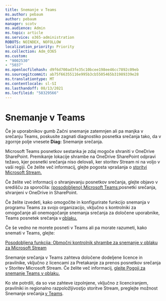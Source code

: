 ```yaml
---
title: Snemanje v Teams
ms.author: pebaum
author: pebaum
manager: scotv
ms.audience: Admin
ms.topic: article
ms.service: o365-administration
ROBOTS: NOINDEX, NOFOLLOW
localization_priority: Priority
ms.collection: Adm_O365
ms.custom:
- "9002530"
- "5037"
ms.openlocfilehash: d9f6d700ad3fe35c10bcee198ee46cc7892c09eb
ms.sourcegitcommit: ab75f66355116e995b3cb5505465b31989339e28
ms.translationtype: MT
ms.contentlocale: sl-SI
ms.lasthandoff: 08/13/2021
ms.locfileid: "58329566"
---
```

# <a name="recording-in-teams"></a>Snemanje v Teams

Če je uporabnikov  gumb Začni snemanje zatemnjen ali pa manjka v srečanju Teams, poskusite zagnati diagnostiko posnetka srečanja tako, da v zgornje polje vnesete **Diag:** Snemanje srečanja. 

Microsoft Teams posnetkov sestanka je zdaj mogoče shraniti v OneDrive SharePoint. Premikanje lokacije shrambe na OneDrive SharePoint odpravi težavo, kjer posnetki srečanja niso delovali, ker storitev Stream ni na voljo v vaši regiji. Če želite več informacij, glejte pogosta vprašanja o [storitvi Microsoft Stream.](https://docs.microsoft.com/stream/faq#which-regions-does-microsoft-stream-host-my-data-in)

Če želite več informacij o shranjevanju posnetkov srečanja, glejte objavo v središču za sporočila: [(posodobljeno) Microsoft Teams:](https://portal.microsoft.com/Adminportal/Home?ref=MessageCenter&id=MC222640)posnetki srečanja, shranjeni v OneDrive in SharePoint.

Če želite izvedeti, kako omogočite in konfigurirate funkcijo snemanja v programu Teams za svojo organizacijo, vključno s kontrolniki za omogočanje ali onemogočanje snemanja srečanja za določene uporabnike, Teams posnetek srečanja v [oblaku.](https://docs.microsoft.com/microsoftteams/cloud-recording) 

Če še vedno ne morete posneti v Teams ali pa morate razumeti, kako snemati v Teams, glejte: 

[Posodobljena funkcija: Območni kontrolnik shrambe za snemanje v oblaku za Microsoft Stream](https://admin.microsoft.com/AdminPortal/Home#/MessageCenter?id=MC214327)

Snemanje srečanja v Teams zahteva določene dodeljene licence in pravilnike, vključno z licencami za Pretakanje za prenos posnetkov srečanja v Storitev Microsoft Stream. Če želite več informacij, [glejte Pogoji za snemanje Teams v oblaku.](https://docs.microsoft.com/microsoftteams/cloud-recording#prerequisites-for-teams-cloud-meeting-recording)

Ko ste potrdili, da so vse zahteve izpolnjene, vključno z licenciranjem, pravilniki in regionalno razpoložljivostjo storitve Stream, preglejte možnost Snemanje srečanja [v Teams](https://support.office.com/article/34dfbe7f-b07d-4a27-b4c6-de62f1348c24). 